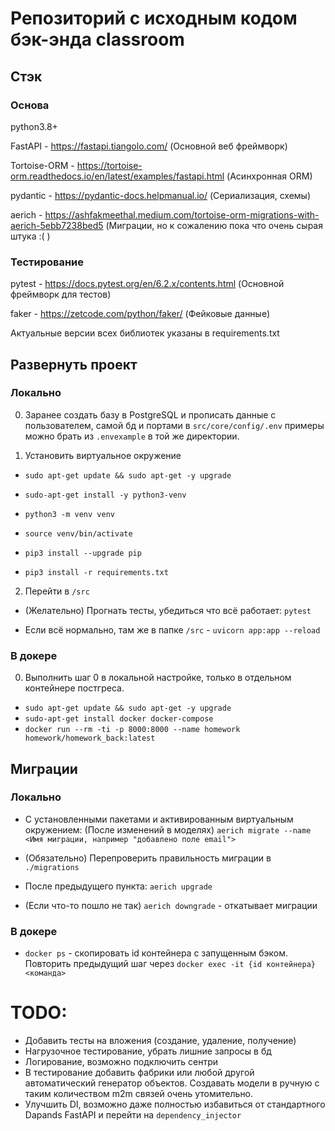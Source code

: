 # Репозиторий с исходным кодом бэк-энда classroom

## Стэк

### Основа

python3.8+

FastAPI - https://fastapi.tiangolo.com/ (Основной веб фреймворк)

Tortoise-ORM - https://tortoise-orm.readthedocs.io/en/latest/examples/fastapi.html (Асинхронная ORM)

pydantic - https://pydantic-docs.helpmanual.io/ (Сериализация, схемы)

aerich - https://ashfakmeethal.medium.com/tortoise-orm-migrations-with-aerich-5ebb7238bed5 (Миграции, но к сожалению пока что очень сырая штука :( )

### Тестирование

pytest - https://docs.pytest.org/en/6.2.x/contents.html (Основной фреймворк для тестов)

faker - https://zetcode.com/python/faker/ (Фейковые данные)

Актуальные версии всех библиотек указаны в requirements.txt

## Развернуть проект

### Локально

0. Заранее создать базу в PostgreSQL и прописать данные с пользователем, самой бд и портами в
```src/core/config/.env``` примеры можно брать из ```.envexample``` в той же директории.

1. Установить виртуальное окружение

* ```sudo apt-get update && sudo apt-get -y upgrade```

* ```sudo-apt-get install -y python3-venv```

* ```python3 -m venv venv```

* ```source venv/bin/activate```

* ```pip3 install --upgrade pip```

* ```pip3 install -r requirements.txt```

2. Перейти в ```/src```

* (Желательно) Прогнать тесты, убедиться что всё работает: ```pytest```

* Если всё нормально, там же в папке ```/src``` - ```uvicorn app:app --reload```

### В докере
0. Выполнить шаг 0 в локальной настройке, только в отдельном контейнере постгреса.

* ```sudo apt-get update && sudo apt-get -y upgrade```
* ```sudo-apt-get install docker docker-compose```
* ```docker run --rm -ti -p 8000:8000 --name homework homework/homework_back:latest```

## Миграции

### Локально

* С установленными пакетами и активированным виртуальным окружением:
(После изменений в моделях) ``` aerich migrate --name <Имя миграции, например "добавлено поле email"> ```

* (Обязательно) Перепроверить правильность миграции в ```./migrations```

* После предыдущего пункта: ```aerich upgrade```

* (Если что-то пошло не так) ```aerich downgrade``` - откатывает миграции

### В докере

* ```docker ps``` - скопировать id контейнера с запущенным бэком. Повторить предыдущий шаг через ```docker exec -it {id контейнера} <команда>```

# TODO:

* Добавить тесты на вложения (создание, удаление, получение)
* Нагрузочное тестирование, убрать лишние запросы в бд
* Логирование, возможно подключить сентри
* В тестирование добавить фабрики или любой другой автоматический генератор объектов. Создавать модели в ручную с таким количеством m2m связей очень утомительно.
* Улучшить DI, возможно даже полностью избавиться от стандартного Dapands FastAPI и перейти на ```dependency_injector```
